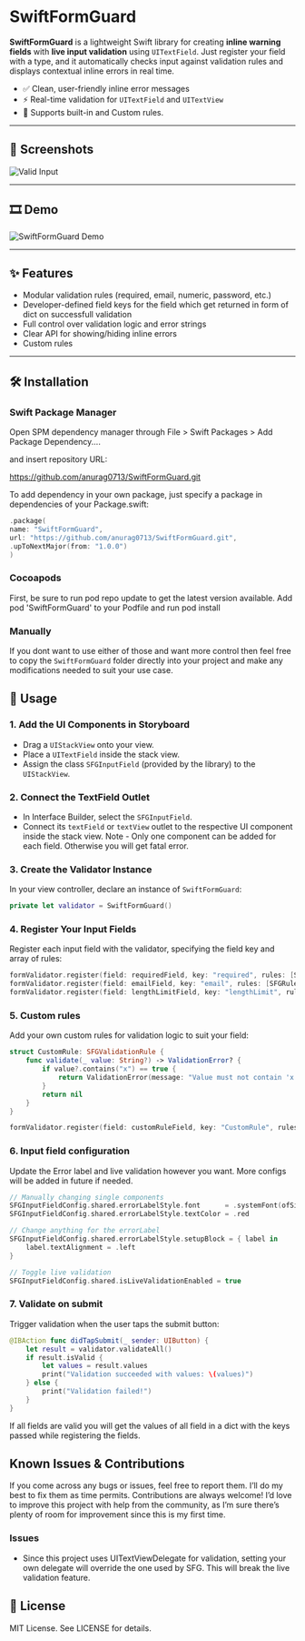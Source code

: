 # SwiftFormGuard

**SwiftFormGuard** is a lightweight Swift library for creating **inline warning fields** with **live input validation** using `UITextField`. Just register your field with a type, and it automatically checks input against validation rules and displays contextual inline errors in real time.

- ✅ Clean, user-friendly inline error messages  
- ⚡️ Real-time validation for `UITextField` and `UITextView`
- 🧩 Supports built-in and Custom rules.

---

## 📸 Screenshots

![Valid Input](./Assets/screenshot.png)

---

## 🎞 Demo

![SwiftFormGuard Demo](./Assets/demo.gif)

---

## ✨ Features

- Modular validation rules (required, email, numeric, password, etc.)
- Developer-defined field keys for the field which get returned in form of dict on successfull validation
- Full control over validation logic and error strings
- Clear API for showing/hiding inline errors
- Custom rules

---

## 🛠 Installation

### Swift Package Manager
Open SPM dependency manager through File > Swift Packages > Add Package Dependency....

and insert repository URL:

https://github.com/anurag0713/SwiftFormGuard.git

To add dependency in your own package, just specify a package in dependencies of your Package.swift:
```swift
.package(
name: "SwiftFormGuard",
url: "https://github.com/anurag0713/SwiftFormGuard.git",
.upToNextMajor(from: "1.0.0")
)
```
### Cocoapods
First, be sure to run pod repo update to get the latest version available.
Add pod 'SwiftFormGuard' to your Podfile and run pod install

### Manually
If you dont want to use either of those and want more control then feel free to copy the `SwiftFormGuard` folder directly into your project and make any modifications needed to suit your use case.

## 🧪 Usage

### 1. Add the UI Components in Storyboard  
- Drag a `UIStackView` onto your view.
- Place a `UITextField` inside the stack view.
- Assign the class `SFGInputField` (provided by the library) to the `UIStackView`.

### 2. Connect the TextField Outlet  
- In Interface Builder, select the `SFGInputField`.
- Connect its `textField` or `textView` outlet to the respective UI component inside the stack view.
Note - Only one component can be added for each field. Otherwise you will get fatal error.

### 3. Create the Validator Instance  
In your view controller, declare an instance of `SwiftFormGuard`:

```swift
private let validator = SwiftFormGuard()
```
### 4. Register Your Input Fields

Register each input field with the validator, specifying the field key and array of rules:

```swift
formValidator.register(field: requiredField, key: "required", rules: [SFGRule.RequiredField()])
formValidator.register(field: emailField, key: "email", rules: [SFGRule.RequiredField(), SFGRule.IsValidEmail()])
formValidator.register(field: lengthLimitField, key: "lengthLimit", rules: [SFGRule.MaxLength(limit: 20)])
```

### 5. Custom rules

Add your own custom rules for validation logic to suit your field:

```swift
struct CustomRule: SFGValidationRule {
    func validate(_ value: String?) -> ValidationError? {
        if value?.contains("x") == true {
            return ValidationError(message: "Value must not contain 'x'")
        }
        return nil
    }
}

formValidator.register(field: customRuleField, key: "CustomRule", rules: [CustomRule()])
```

### 6. Input field configuration

Update the Error label and live validation however you want. More configs will be added in future if needed.

```swift
// Manually changing single components
SFGInputFieldConfig.shared.errorLabelStyle.font      = .systemFont(ofSize: 10, weight: .medium)
SFGInputFieldConfig.shared.errorLabelStyle.textColor = .red

// Change anything for the errorLabel
SFGInputFieldConfig.shared.errorLabelStyle.setupBlock = { label in
    label.textAlignment = .left
}

// Toggle live validation
SFGInputFieldConfig.shared.isLiveValidationEnabled = true
```

### 7. Validate on submit

Trigger validation when the user taps the submit button:

```swift
@IBAction func didTapSubmit(_ sender: UIButton) {
    let result = validator.validateAll()
    if result.isValid {
        let values = result.values
        print("Validation succeeded with values: \(values)")
    } else {
        print("Validation failed!")
    }
}
```
If all fields are valid you will get the values of all field in a dict with the keys passed while registering the fields.

## Known Issues & Contributions
If you come across any bugs or issues, feel free to report them. I’ll do my best to fix them as time permits. Contributions are always welcome! I’d love to improve this project with help from the community, as I’m sure there’s plenty of room for improvement since this is my first time.

### Issues
- Since this project uses UITextViewDelegate for validation, setting your own delegate will override the one used by SFG. This will break the live validation feature.

## 📄 License
MIT License. See LICENSE for details.

